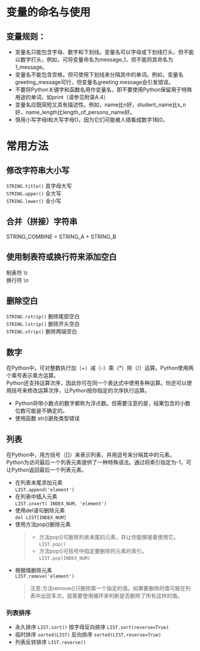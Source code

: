 # 变量的命名与使用
## 变量规则：
- 变量名只能包含字母、数字和下划线。变量名可以字母或下划线打头，但不能以数字打头，例如，可将变量命名为message_1，但不能将其命名为1_message。
- 变量名不能包含空格，但可使用下划线来分隔其中的单词。例如，变量名greeting_message可行，但变量名greeting message会引发错误。
- 不要将Python关键字和函数名用作变量名，即不要使用Python保留用于特殊用途的单词，如print（请参见附录A.4）
- 变量名应既简短又具有描述性。例如，name比n好，student_name比s_n好，name_length比length_of_persons_name好。
- 慎用小写字母l和大写字母O，因为它们可能被人错看成数字1和0。

# 常用方法
## 修改字符串大小写
`STRING.title()`      首字母大写<br>
`STRING.upper()`      全大写<br>
`STRING.lower()`      全小写<br>

## 合并（拼接）字符串
STRING_COMBINE = STRING_A + STRING_B<br>

## 使用制表符或换行符来添加空白
制表符  \t<br>
换行符  \n<br>

## 删除空白
`STRING.rstrip()`      删除尾部空白<br>
`STRING.lstrip()`      删除开头空白<br>
`STRING.strip()`      删除两端空白<br>

## 数字
在Python中，可对整数执行加（+）减（-）乘（*）除（/）运算。Python使用两个乘号表示乘方运算。<br>
Python还支持运算次序，因此你可在同一个表达式中使用多种运算。你还可以使用括号来修改运算次序，让Python按你指定的次序执行运算。<br>
- Python将带小数点的数字都称为浮点数。但需要注意的是，结果包含的小数位数可能是不确定的。<br>
- 使用函数 str()避免类型错误<br>

## 列表
在Python中，用方括号（[]）来表示列表，并用逗号来分隔其中的元素。<br>
Python为访问最后一个列表元素提供了一种特殊语法。通过将索引指定为-1，可让Python返回最后一个列表元素。<br>
- 在列表末尾添加元素<br>
    `LIST.append('element')`
- 在列表中插入元素<br>
    `LIST.insert( INDEX_NUM, 'element')`
- 使用del语句删除元素<br>
    `del LIST[INDEX_NUM]`
- 使用方法pop()删除元素<br>
    > - 方法pop()可删除列表末尾的元素，并让你能够接着使用它。<br> `LIST.pop()`
    > - 方法pop()可括号中指定要删除的元素的索引。<br> `LIST.pop(INDEX_NUM)`
- 根据值删除元素<br>
    `LIST.remove('element')`
    >注意:方法remove()只删除第一个指定的值。如果要删除的值可能在列表中出现多次，就需要使用循环来判断是否删除了所有这样的值。

### 列表排序
- 永久排序  `LIST.sort()`
    按字母反向排序 `LIST.sort(reverse=True)`
- 临时排序  `sorted(LIST)` 
    反向排序 `sorted(LIST,reverse=True)`
- 列表反转排序  `LIST.reverse()`